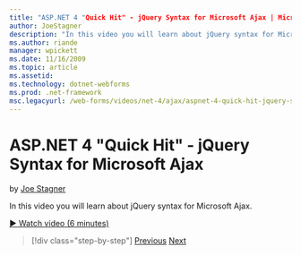 ```yaml
---
title: "ASP.NET 4 "Quick Hit" - jQuery Syntax for Microsoft Ajax | Microsoft Docs"
author: JoeStagner
description: "In this video you will learn about jQuery syntax for Microsoft Ajax."
ms.author: riande
manager: wpickett
ms.date: 11/16/2009
ms.topic: article
ms.assetid: 
ms.technology: dotnet-webforms
ms.prod: .net-framework
msc.legacyurl: /web-forms/videos/net-4/ajax/aspnet-4-quick-hit-jquery-syntax-for-microsoft-ajax
---
```

ASP.NET 4 "Quick Hit" - jQuery Syntax for Microsoft Ajax
====================
by [Joe Stagner](https://github.com/JoeStagner)

In this video you will learn about jQuery syntax for Microsoft Ajax. 

[&#9654; Watch video (6 minutes)](https://channel9.msdn.com/Blogs/ASP-NET-Site-Videos/aspnet-4-quick-hit-jquery-syntax-for-microsoft-ajax)

>[!div class="step-by-step"]
[Previous](aspnet-4-quick-hit-the-scriptloader.md)
[Next](aspnet-4-quick-hit-ajax-data-templates.md)